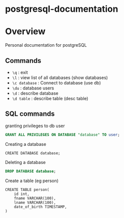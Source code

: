 # **postgresql-documentation**

# Overview
Personal documentation for postgreSQL

## Commands
- `\q` : exit
- `\l` : view list of all databases (show databases)
- `\c database` : Connect to database (use db)
- `\du` : database users
- `\d` : describe database
- `\d table` : describe table (desc table)

## SQL commands
granting privileges to db user

 ```sql
GRANT ALL PRIVILEGES ON DATABASE "database" TO user;
```

Creating a database
```
CREATE DATABASE database;
```

Deleting a database
```sql
DROP DATABASE database;
```

Create a table (eg person)
```
CREATE TABLE person(
    id int,
    fname VARCHAR(100),
    lname VARCHAR(100),
    date_of_birth TIMESTAMP,
)
```